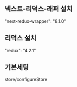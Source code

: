## 넥스트-리덕스-래퍼 설치

"next-redux-wrapper": "8.1.0"

## 리덕스 설치

"redux": "4.2.1"

## 기본세팅

store/configureStore
